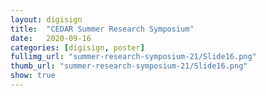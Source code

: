 ```yaml
---
layout: digisign
title:  "CEDAR Summer Research Symposium"
date:   2020-09-16
categories: [digisign, poster]
fullimg_url: "summer-research-symposium-21/Slide16.png"
thumb_url: "summer-research-symposium-21/Slide16.png"
show: true
---
```

